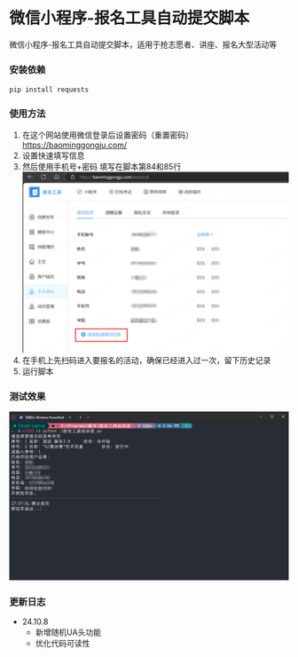 # 微信小程序-报名工具自动提交脚本
微信小程序-报名工具自动提交脚本，适用于抢志愿者、讲座、报名大型活动等

### 安装依赖

```
pip install requests
```

### 使用方法

1. 在这个网站使用微信登录后设置密码（重置密码） https://baominggongju.com/
2. 设置快速填写信息
3. 然后使用手机号+密码 填写在脚本第84和85行![image](/img/image1.png)
4. 在手机上先扫码进入要报名的活动，确保已经进入过一次，留下历史记录
5. 运行脚本

### 测试效果

![image2](/img/image2.png)

### 更新日志

- 24.10.8
  - 新增随机UA头功能
  - 优化代码可读性
